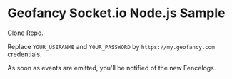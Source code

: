 # Geofancy Socket.io Node.js Sample

Clone Repo.

Replace `YOUR_USERANME` and `YOUR_PASSWORD` by `https://my.geofancy.com` credentials.

As soon as events are emitted, you'll be notified of the new Fencelogs.